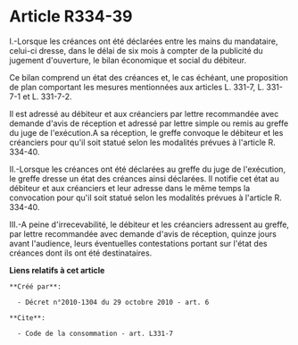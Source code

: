 # Article R334-39

I.-Lorsque les créances ont été déclarées entre les mains du mandataire, celui-ci dresse, dans le délai de six mois à compter
de la publicité du jugement d'ouverture, le bilan économique et social du débiteur. 

Ce bilan comprend un état des créances et, le cas échéant, une proposition de plan comportant les mesures mentionnées aux
articles L. 331-7, L. 331-7-1 et L. 331-7-2. 

Il est adressé au débiteur et aux créanciers par lettre recommandée avec demande d'avis de réception et adressé par lettre
simple ou remis au greffe du juge de l'exécution.A sa réception, le greffe convoque le débiteur et les créanciers pour qu'il
soit statué selon les modalités prévues à l'article R. 334-40. 

II.-Lorsque les créances ont été déclarées au greffe du juge de l'exécution, le greffe dresse un état des créances ainsi
déclarées. Il notifie cet état au débiteur et aux créanciers et leur adresse dans le même temps la convocation pour qu'il
soit statué selon les modalités prévues à l'article R. 334-40. 

III.-A peine d'irrecevabilité, le débiteur et les créanciers adressent au greffe, par lettre recommandée avec demande d'avis
de réception, quinze jours avant l'audience, leurs éventuelles contestations portant sur l'état des créances dont ils ont été
destinataires.

**Liens relatifs à cet article**

	**Créé par**:

	  - Décret n°2010-1304 du 29 octobre 2010 - art. 6

	**Cite**:

	  - Code de la consommation - art. L331-7
